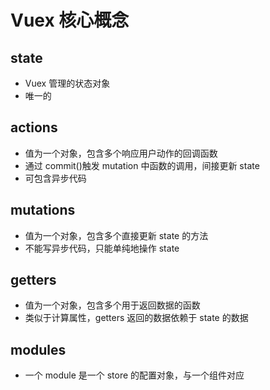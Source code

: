 # Vuex 核心概念

## state

- Vuex 管理的状态对象
- 唯一的

## actions

- 值为一个对象，包含多个响应用户动作的回调函数
- 通过 commit()触发 mutation 中函数的调用，间接更新 state
- 可包含异步代码

## mutations

- 值为一个对象，包含多个直接更新 state 的方法
- 不能写异步代码，只能单纯地操作 state

## getters

- 值为一个对象，包含多个用于返回数据的函数
- 类似于计算属性，getters 返回的数据依赖于 state 的数据

## modules

- 一个 module 是一个 store 的配置对象，与一个组件对应
